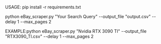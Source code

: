 USAGE:
pip install -r requirements.txt

python eBay_scraper.py "Your Search Query" --output_file "output.csv" --delay 1 --max_pages 2

EXAMPLE:python eBay_scraper.py "Nvidia RTX 3090 TI" --output_file "RTX3090_TI.csv" --delay 1 --max_pages 2


